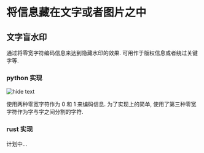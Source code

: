 # 将信息藏在文字或者图片之中

## 文字盲水印

通过将零宽字符编码信息来达到隐藏水印的效果.
可用作于版权信息或者绕过关键字等.

### python 实现

![hide text](../images/blind-watermark-text.png)

使用两种零宽字符作为 0 和 1 来编码信息.
为了实现上的简单, 使用了第三种零宽字符作为字与字之间分割的字符.

### rust 实现

计划中...

